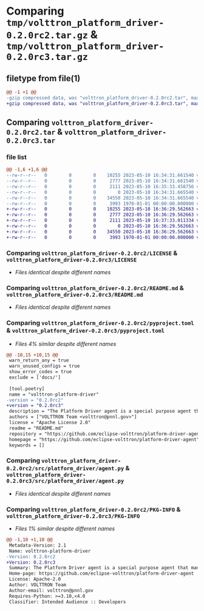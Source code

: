 # Comparing `tmp/volttron_platform_driver-0.2.0rc2.tar.gz` & `tmp/volttron_platform_driver-0.2.0rc3.tar.gz`

## filetype from file(1)

```diff
@@ -1 +1 @@
-gzip compressed data, was "volttron_platform_driver-0.2.0rc2.tar", max compression
+gzip compressed data, was "volttron_platform_driver-0.2.0rc3.tar", max compression
```

## Comparing `volttron_platform_driver-0.2.0rc2.tar` & `volttron_platform_driver-0.2.0rc3.tar`

### file list

```diff
@@ -1,6 +1,6 @@
--rw-r--r--   0        0        0    10255 2023-05-10 16:34:31.661540 volttron_platform_driver-0.2.0rc2/LICENSE
--rw-r--r--   0        0        0     2777 2023-05-10 16:34:31.661540 volttron_platform_driver-0.2.0rc2/README.md
--rw-r--r--   0        0        0     2111 2023-05-10 16:35:33.458756 volttron_platform_driver-0.2.0rc2/pyproject.toml
--rw-r--r--   0        0        0        0 2023-05-10 16:34:31.665540 volttron_platform_driver-0.2.0rc2/src/platform_driver/__init__.py
--rw-r--r--   0        0        0    34550 2023-05-10 16:34:31.665540 volttron_platform_driver-0.2.0rc2/src/platform_driver/agent.py
--rw-r--r--   0        0        0     3993 1970-01-01 00:00:00.000000 volttron_platform_driver-0.2.0rc2/PKG-INFO
+-rw-r--r--   0        0        0    10255 2023-05-10 16:36:29.562663 volttron_platform_driver-0.2.0rc3/LICENSE
+-rw-r--r--   0        0        0     2777 2023-05-10 16:36:29.562663 volttron_platform_driver-0.2.0rc3/README.md
+-rw-r--r--   0        0        0     2111 2023-05-10 16:37:33.011334 volttron_platform_driver-0.2.0rc3/pyproject.toml
+-rw-r--r--   0        0        0        0 2023-05-10 16:36:29.562663 volttron_platform_driver-0.2.0rc3/src/platform_driver/__init__.py
+-rw-r--r--   0        0        0    34550 2023-05-10 16:36:29.562663 volttron_platform_driver-0.2.0rc3/src/platform_driver/agent.py
+-rw-r--r--   0        0        0     3993 1970-01-01 00:00:00.000000 volttron_platform_driver-0.2.0rc3/PKG-INFO
```

### Comparing `volttron_platform_driver-0.2.0rc2/LICENSE` & `volttron_platform_driver-0.2.0rc3/LICENSE`

 * *Files identical despite different names*

### Comparing `volttron_platform_driver-0.2.0rc2/README.md` & `volttron_platform_driver-0.2.0rc3/README.md`

 * *Files identical despite different names*

### Comparing `volttron_platform_driver-0.2.0rc2/pyproject.toml` & `volttron_platform_driver-0.2.0rc3/pyproject.toml`

 * *Files 4% similar despite different names*

```diff
@@ -10,15 +10,15 @@
 warn_return_any = true
 warn_unused_configs = true
 show_error_codes = true
 exclude = ['docs/']
 
 [tool.poetry]
 name = "volttron-platform-driver"
-version = "0.2.0rc2"
+version = "0.2.0rc3"
 description = "The Platform Driver agent is a special purpose agent that manages communication between the Volttron platform and devices. The Platform driver features a number of endpoints for collecting data and sending control signals using the message bus and automatically publishes data to the bus on a specified interval."
 authors = ["VOLTTRON Team <volttron@pnnl.gov>"]
 license = "Apache License 2.0"
 readme = "README.md"
 repository = "https://github.com/eclipse-volttron/platform-driver-agent"
 homepage = "https://github.com/eclipse-volttron/platform-driver-agent"
 keywords = []
```

### Comparing `volttron_platform_driver-0.2.0rc2/src/platform_driver/agent.py` & `volttron_platform_driver-0.2.0rc3/src/platform_driver/agent.py`

 * *Files identical despite different names*

### Comparing `volttron_platform_driver-0.2.0rc2/PKG-INFO` & `volttron_platform_driver-0.2.0rc3/PKG-INFO`

 * *Files 1% similar despite different names*

```diff
@@ -1,10 +1,10 @@
 Metadata-Version: 2.1
 Name: volttron-platform-driver
-Version: 0.2.0rc2
+Version: 0.2.0rc3
 Summary: The Platform Driver agent is a special purpose agent that manages communication between the Volttron platform and devices. The Platform driver features a number of endpoints for collecting data and sending control signals using the message bus and automatically publishes data to the bus on a specified interval.
 Home-page: https://github.com/eclipse-volttron/platform-driver-agent
 License: Apache-2.0
 Author: VOLTTRON Team
 Author-email: volttron@pnnl.gov
 Requires-Python: >=3.10,<4.0
 Classifier: Intended Audience :: Developers
```


